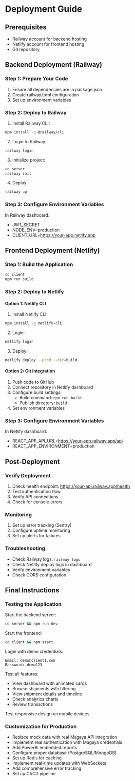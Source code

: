 # Deployment Guide

## Prerequisites
- Railway account for backend hosting
- Netlify account for frontend hosting
- Git repository

## Backend Deployment (Railway)

### Step 1: Prepare Your Code
1. Ensure all dependencies are in package.json
2. Create railway.toml configuration
3. Set up environment variables

### Step 2: Deploy to Railway
1. Install Railway CLI:
```bash
npm install -g @railway/cli
```

2. Login to Railway:
```bash
railway login
```

3. Initialize project:
```bash
cd server
railway init
```

4. Deploy:
```bash
railway up
```

### Step 3: Configure Environment Variables
In Railway dashboard:
- JWT_SECRET
- NODE_ENV=production
- CLIENT_URL=https://your-app.netlify.app

## Frontend Deployment (Netlify)

### Step 1: Build the Application
```bash
cd client
npm run build
```

### Step 2: Deploy to Netlify

#### Option 1: Netlify CLI
1. Install Netlify CLI:
```bash
npm install -g netlify-cli
```

2. Login:
```bash
netlify login
```

3. Deploy:
```bash
netlify deploy --prod --dir=build
```

#### Option 2: Git Integration
1. Push code to GitHub
2. Connect repository in Netlify dashboard
3. Configure build settings:
   - Build command: `npm run build`
   - Publish directory: `build`
4. Set environment variables

### Step 3: Configure Environment Variables
In Netlify dashboard:
- REACT_APP_API_URL=https://your-app.railway.app/api
- REACT_APP_ENVIRONMENT=production

## Post-Deployment

### Verify Deployment
1. Check health endpoint: https://your-api.railway.app/health
2. Test authentication flow
3. Verify API connections
4. Check for console errors

### Monitoring
1. Set up error tracking (Sentry)
2. Configure uptime monitoring
3. Set up alerts for failures

### Troubleshooting
- Check Railway logs: `railway logs`
- Check Netlify deploy logs in dashboard
- Verify environment variables
- Check CORS configuration

## Final Instructions

### Testing the Application

Start the backend server:
```bash
cd server && npm run dev
```

Start the frontend:
```bash
cd client && npm start
```

Login with demo credentials:
```
Email: demo@client1.com
Password: demo123
```

Test all features:
- View dashboard with animated cards
- Browse shipments with filtering
- View shipment details and timeline
- Check analytics charts
- Review transactions

Test responsive design on mobile devices

### Customization for Production

- Replace mock data with real Magaya API integration
- Implement real authentication with Magaya credentials
- Add PowerBI embedded reports
- Configure proper database (PostgreSQL/MongoDB)
- Set up Redis for caching
- Implement real-time updates with WebSockets
- Add comprehensive error tracking
- Set up CI/CD pipeline